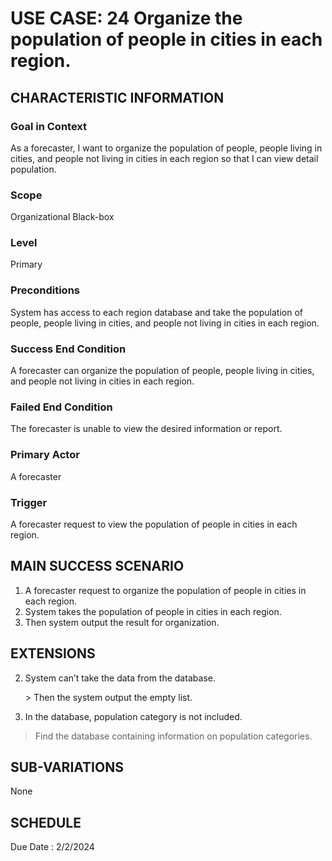 # USE CASE: 24 Organize the population of people in cities in each region.
## CHARACTERISTIC INFORMATION

### Goal in Context

As a forecaster, I want to organize the population of people, people living in cities, and people not living in cities in each region so that I can view detail population.
### Scope

Organizational Black-box

### Level

Primary

### Preconditions

System has access to each region database and take the population of people, people living in cities, and people not living in cities in each region.

### Success End Condition

A forecaster can organize the population of people, people living in cities, and people not living in cities in each region.
### Failed End Condition

The forecaster is unable to view the desired information or report.
### Primary Actor

A forecaster

### Trigger

A forecaster request to view the population of people in cities in each region.

## MAIN SUCCESS SCENARIO

1.  A forecaster request to organize the population of people in cities in each region.
2.  System takes the population of people in cities in each region.
3.  Then system output the result for organization.

## EXTENSIONS
 
2. System can’t take the data from the database.

   ​> Then the system output the empty list.

1. In the database, population category is not included.
  > Find the database containing information on population categories.

## SUB-VARIATIONS

None

## SCHEDULE

Due Date : 2/2/2024

